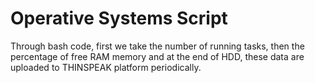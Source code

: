 # Operative Systems Script

Through bash code, first we take the number of running tasks, then the percentage of free RAM memory and at the end of HDD, these data are uploaded to THINSPEAK platform periodically.

